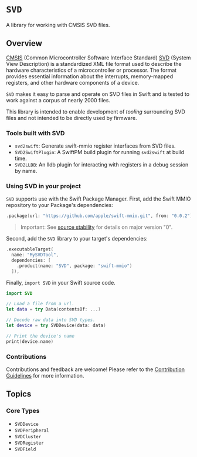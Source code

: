 # ``SVD``

A library for working with CMSIS SVD files.

## Overview

[CMSIS](https://www.arm.com/technologies/cmsis) (Common Microcontroller Software Interface Standard) [SVD](https://arm-software.github.io/CMSIS_5/SVD/html/index.html) (System View Description) is a standardized XML file format used to describe the hardware characteristics of a microcontroller or processor. The format provides essential information about the interrupts, memory-mapped registers, and other hardware components of a device.

`SVD` makes it easy to parse and operate on SVD files in Swift and is tested to work against a corpus of nearly 2000 files. 

This library is intended to enable development of _tooling_ surrounding SVD files and not intended to be directly used by firmware.

### Tools built with SVD

- `svd2swift`: Generate swift-mmio register interfaces from SVD files.
- `SVD2SwiftPlugin`: A SwiftPM build plugin for running `svd2swift` at build time.
- `SVD2LLDB`: An lldb plugin for interacting with registers in a debug session by name.

### Using SVD in your project

`SVD` supports use with the Swift Package Manager. First, add the Swift MMIO repository to your Package's dependencies:

```swift
.package(url: "https://github.com/apple/swift-mmio.git", from: "0.0.2"),
```

> Important: See [source stability](https://github.com/apple/swift-mmio#source-stability) for details on major version "0".

Second, add the `SVD` library to your target's dependencies:

```swift
.executableTarget(
  name: "MySVDTool",
  dependencies: [
    .product(name: "SVD", package: "swift-mmio")
  ]),
```

Finally, `import SVD` in your Swift source code.

```swift
import SVD

// Load a file from a url.
let data = try Data(contentsOf: ...)

// Decode raw data into SVD types.
let device = try SVDDevice(data: data)

// Print the device's name
print(device.name)
```

### Contributions

Contributions and feedback are welcome! Please refer to the [Contribution Guidelines](https://github.com/apple/swift-mmio#contributing-to-swift-mmio) for more information.

## Topics

### Core Types

- ``SVDDevice``
- ``SVDPeripheral``
- ``SVDCluster``
- ``SVDRegister``
- ``SVDField``
